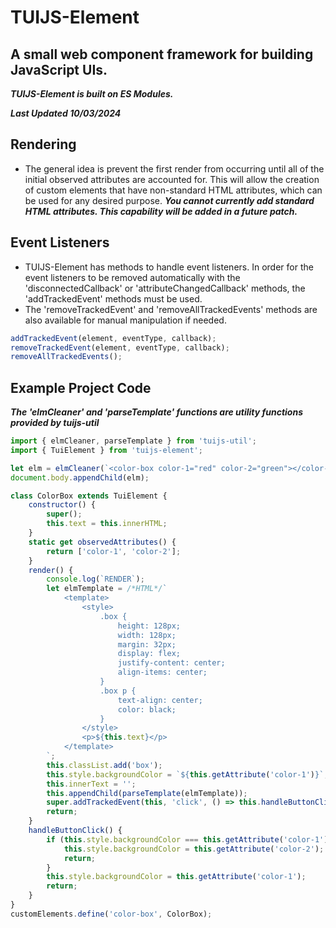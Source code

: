 # TUIJS-Element
## A small web component framework for building JavaScript UIs.
***TUIJS-Element is built on ES Modules.***

***Last Updated 10/03/2024***

## Rendering
- The general idea is prevent the first render from occurring until all of the initial observed attributes are accounted for. This will allow the creation of custom elements that have non-standard HTML attributes, which can be used for any desired purpose. ***You cannot currently add standard HTML attributes. This capability will be added in a future patch.***

## Event Listeners
- TUIJS-Element has methods to handle event listeners. In order for the event listeners to be removed automatically with the 'disconnectedCallback' or 'attributeChangedCallback' methods, the 'addTrackedEvent' methods must be used.
- The 'removeTrackedEvent' and 'removeAllTrackedEvents' methods are also available for manual manipulation if needed.
```js
addTrackedEvent(element, eventType, callback);
removeTrackedEvent(element, eventType, callback);
removeAllTrackedEvents();
```

## Example Project Code
***The 'elmCleaner' and 'parseTemplate' functions are utility functions provided by tuijs-util***
```js
import { elmCleaner, parseTemplate } from 'tuijs-util';
import { TuiElement } from 'tuijs-element';

let elm = elmCleaner(`<color-box color-1="red" color-2="green"></color-box>`);
document.body.appendChild(elm);

class ColorBox extends TuiElement {
    constructor() {
        super();
        this.text = this.innerHTML;
    }
    static get observedAttributes() {
        return ['color-1', 'color-2'];
    }
    render() {
        console.log(`RENDER`);
        let elmTemplate = /*HTML*/`
            <template>
                <style>
                    .box {
                        height: 128px;
                        width: 128px;
                        margin: 32px;
                        display: flex;
                        justify-content: center;
                        align-items: center;
                    }
                    .box p {
                        text-align: center;
                        color: black;
                    }
                </style>
                <p>${this.text}</p>
            </template>
        `;
        this.classList.add('box');
        this.style.backgroundColor = `${this.getAttribute('color-1')}`;
        this.innerText = '';
        this.appendChild(parseTemplate(elmTemplate));
        super.addTrackedEvent(this, 'click', () => this.handleButtonClick());
        return;
    }
    handleButtonClick() {
        if (this.style.backgroundColor === this.getAttribute('color-1')) {
            this.style.backgroundColor = this.getAttribute('color-2');
            return;
        }
        this.style.backgroundColor = this.getAttribute('color-1');
        return;
    }
}
customElements.define('color-box', ColorBox);
```
